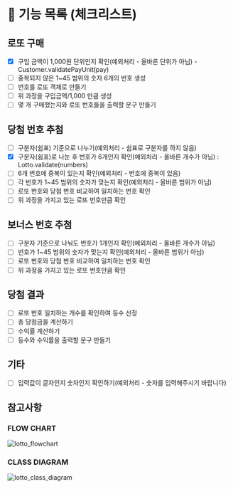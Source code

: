 # 🚀 기능 목록 (체크리스트)

## 로또 구매

- [X] 구입 금액이 1,000원 단위인지 확인(예외처리 - 올바른 단위가 아님) - Customer.validatePayUnit(pay)
- [ ] 중복되지 않은 1~45 범위의 숫자 6개의 번호 생성
- [ ] 번호를 로또 객체로 만들기
- [ ] 위 과정을 구입금액/1,000 만큼 생성
- [ ] 몇 개 구매했는지와 로또 번호들을 출력할 문구 만들기

## 당첨 번호 추첨

- [ ] 구분자(쉼표) 기준으로 나누기(예외처리 - 쉼표로 구분자를 하지 않음)
- [X] 구분자(쉼표)로 나눈 후 번호가 6개인지 확인(예외처리 - 올바른 개수가 아님) : Lotto.validate(numbers)
- [ ] 6개 번호에 중복이 있는지 확인(예외처리 - 번호에 중복이 있음)
- [ ] 각 번호가 1~45 범위의 숫자가 맞는지 확인(예외처리 - 올바른 범위가 아님)
- [ ] 로또 번호와 당첨 번호 비교하여 일치하는 번호 확인
- [ ] 위 과정을 가지고 있는 로또 번호만큼 확인

## 보너스 번호 추첨

- [ ] 구분자 기준으로 나눠도 번호가 1개인지 확인(예외처리 - 올바른 개수가 아님)
- [ ] 번호가 1~45 범위의 숫자가 맞는지 확인(예외처리 - 올바른 범위가 아님)
- [ ] 로또 번호와 당첨 번호 비교하여 일치하는 번호 확인
- [ ] 위 과정을 가지고 있는 로또 번호만큼 확인

## 당첨 결과

- [ ] 로또 번호 일치하는 개수를 확인하여 등수 선정
- [ ] 총 당첨금을 계산하기
- [ ] 수익률 계산하기
- [ ] 등수와 수익률을 출력할 문구 만들기

## 기타

- [ ] 입력값이 글자인지 숫자인지 확인하기(예외처리 - 숫자를 입력해주시기 바랍니다)

## 참고사항

### FLOW CHART
![lotto_flowchart](https://user-images.githubusercontent.com/92911823/200890179-f1eb78eb-3577-49cb-ad04-0fd688ae037c.jpg)

### CLASS DIAGRAM
![lotto_class_diagram](https://user-images.githubusercontent.com/92911823/200890196-07895d35-7afc-4d00-9075-ca3d816d31d2.jpg)
